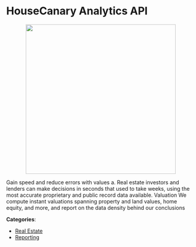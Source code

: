 # HouseCanary Analytics API
<p align="center">
    <img width="400" src="https://raw.githubusercontent.com/apis-list/apis-list/apis/housecanary-analytics-api/logo_256x256.png" />
</p>

Gain speed and reduce errors with values a. Real estate investors and lenders can make decisions in seconds that used to take weeks, using the most accurate proprietary and public record data available. Valuation  We compute instant valuations spanning property and land values, home equity, and more, and report on the data density behind our conclusions



**Categories**:
- [Real Estate](https://github.com/apis-list/apis-list#real-estate)
- [Reporting](https://github.com/apis-list/apis-list#reporting)






